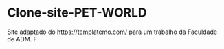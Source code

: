 # Clone-site-PET-WORLD


Site adaptado do https://templatemo.com/ para um trabalho da Faculdade de ADM.
F
